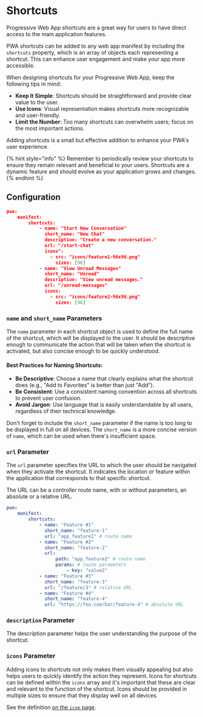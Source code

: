 # Shortcuts

Progressive Web App shortcuts are a great way for users to have direct access to the main application features.

PWA shortcuts can be added to any web app manifest by including the `shortcuts` property, which is an array of objects each representing a shortcut. This can enhance user engagement and make your app more accessible.

When designing shortcuts for your Progressive Web App, keep the following tips in mind:

* **Keep It Simple**: Shortcuts should be straightforward and provide clear value to the user.
* **Use Icons**: Visual representation makes shortcuts more recognizable and user-friendly.
* **Limit the Number**: Too many shortcuts can overwhelm users; focus on the most important actions.

Adding shortcuts is a small but effective addition to enhance your PWA's user experience.

{% hint style="info" %}
Remember to periodically review your shortcuts to ensure they remain relevant and beneficial to your users. Shortcuts are a dynamic feature and should evolve as your application grows and changes.
{% endhint %}

## Configuration

```json
pwa:
    manifest:
        shortcuts:
            - name: "Start New Conversation"
              short_name: "New Chat"
              description: "Create a new conversation."
              url: "/start-chat"
              icons":          
                - src: "icons/feature1-96x96.png"
                  sizes: [96]
            - name: "View Unread Messages"
              short_name: "Unread"
              description: "View unread messages."
              url: "/unread-messages"
              icons:
                - src: "icons/feature2-96x96.png"
                  sizes: [96]
```

### `name` and `short_name` Parameters

The `name` parameter in each shortcut object is used to define the full name of the shortcut, which will be displayed to the user. It should be descriptive enough to communicate the action that will be taken when the shortcut is activated, but also concise enough to be quickly understood.&#x20;

#### Best Practices for Naming Shortcuts:

* **Be Descriptive**: Choose a name that clearly explains what the shortcut does (e.g., "Add to Favorites" is better than just "Add").
* **Be Consistent**: Use a consistent naming convention across all shortcuts to prevent user confusion.
* **Avoid Jargon**: Use language that is easily understandable by all users, regardless of their technical knowledge.

Don't forget to include the `short_name` parameter if the name is too long to be displayed in full on all devices. The `short_name` is a more concise version of `name`, which can be used when there's insufficient space.

### `url` Parameter

The `url` parameter specifies the URL to which the user should be navigated when they activate the shortcut. It indicates the location or feature within the application that corresponds to that specific shortcut.

The URL can be a controller route name, with or without parameters, an absolute or a relative URL.

```yaml
pwa:
    manifest:
        shortcuts:
            - name: "Feature #1"
              short_name: "feature-1"
              url: "app_feature1" # route name
            - name: "Feature #2"
              short_name: "feature-2"
              url:
                  path: "app_feature2" # route name
                  params: # route parameters
                      - key: "value2"
            - name: "Feature #3"
              short_name: "feature-3"
              url: "/feature/3" # relative URL
            - name: "Feature #4"
              short_name: "feature-4"
              url: "https://foo.com/bar/feature-4" # absolute URL

```

### `description` Parameter

The description parameter helps the user understanding the purpose of the shortcut.

### `icons` Parameter

Adding icons to shortcuts not only makes them visually appealing but also helps users to quickly identify the action they represent. Icons for shortcuts can be defined within the `icons` array and it's important that these are clear and relevant to the function of the shortcut. Icons should be provided in multiple sizes to ensure that they display well on all devices.

See the definition [on the `icon` page](icons.md).
